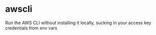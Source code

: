 # awscli
Run the AWS CLI without installing it locally, sucking in your access key credentials from env vars
